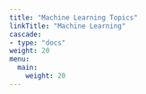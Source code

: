 ```yaml
---
title: "Machine Learning Topics"
linkTitle: "Machine Learning"
cascade:
- type: "docs"
weight: 20
menu:
  main:
    weight: 20
---
```

